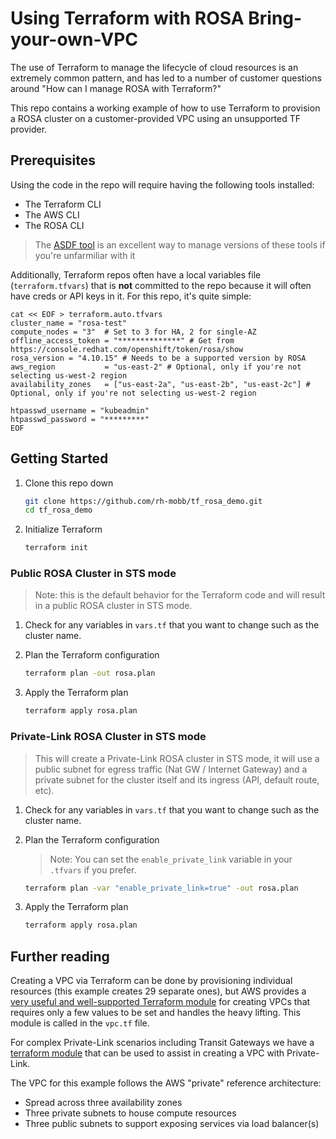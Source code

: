 # Using Terraform with ROSA Bring-your-own-VPC

The use of Terraform to manage the lifecycle of cloud resources is an extremely common pattern, and has led to a number of customer questions around "How can I manage ROSA with Terraform?"

This repo contains a working example of how to use Terraform to provision a ROSA cluster on a customer-provided VPC using an unsupported TF provider.

## Prerequisites

Using the code in the repo will require having the following tools installed:

- The Terraform CLI
- The AWS CLI
- The ROSA CLI

>The [ASDF tool](https://asdf-vm.com/) is an excellent way to manage versions of these tools if you're unfarmiliar with it

Additionally, Terraform repos often have a local variables file (`terraform.tfvars`) that is **not** committed to the repo because it will often have creds or API keys in it. For this repo, it's quite simple:

```hcl
cat << EOF > terraform.auto.tfvars
cluster_name = "rosa-test"
compute_nodes = "3"  # Set to 3 for HA, 2 for single-AZ
offline_access_token = "**************" # Get from https://console.redhat.com/openshift/token/rosa/show
rosa_version = "4.10.15" # Needs to be a supported version by ROSA
aws_region           = "us-east-2" # Optional, only if you're not selecting us-west-2 region
availability_zones   = ["us-east-2a", "us-east-2b", "us-east-2c"] # Optional, only if you're not selecting us-west-2 region

htpasswd_username = "kubeadmin"
htpasswd_password = "*********"
EOF
```

## Getting Started

1. Clone this repo down

   ```bash
   git clone https://github.com/rh-mobb/tf_rosa_demo.git
   cd tf_rosa_demo
   ```

1. Initialize Terraform

   ```bash
   terraform init
   ```

### Public ROSA Cluster in STS mode

> Note: this is the default behavior for the Terraform code and will result in a public ROSA cluster in STS mode.

1. Check for any variables in `vars.tf` that you want to change such as the cluster name.

1. Plan the Terraform configuration

   ```bash
   terraform plan -out rosa.plan
   ```

1. Apply the Terraform plan

   ```bash
   terraform apply rosa.plan
   ```

### Private-Link ROSA Cluster in STS mode

> This will create a Private-Link ROSA cluster in STS mode, it will use a public subnet for egress traffic (Nat GW / Internet Gateway) and a private subnet for the cluster itself and its ingress (API, default route, etc).

1. Check for any variables in `vars.tf` that you want to change such as the cluster name.

1. Plan the Terraform configuration

   > Note: You can set the `enable_private_link` variable in your `.tfvars` if you prefer.

   ```bash
   terraform plan -var "enable_private_link=true" -out rosa.plan
   ```

1. Apply the Terraform plan

   ```bash
   terraform apply rosa.plan
   ```

## Further reading

Creating a VPC via Terraform can be done by provisioning individual resources (this example creates 29 separate ones), but AWS provides a [very useful and well-supported Terraform module](https://registry.terraform.io/modules/terraform-aws-modules/vpc/aws/latest) for creating VPCs that requires only a few values to be set and handles the heavy lifting. This module is called in the `vpc.tf` file.

For complex Private-Link scenarios including Transit Gateways we have a [terraform module](https://registry.terraform.io/modules/rh-mobb/rosa-privatelink-vpc/aws/latest) that can be used to assist in creating a VPC with Private-Link.

The VPC for this example follows the AWS "private" reference architecture:

- Spread across three availability zones
- Three private subnets to house compute resources
- Three public subnets to support exposing services via load balancer(s)
